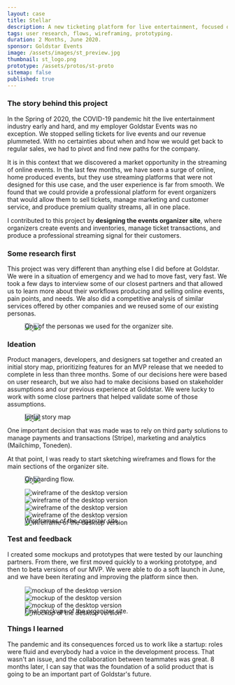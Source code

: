 ```yaml
---
layout: case
title: Stellar
description: A new ticketing platform for live entertainment, focused on online events.
tags: user research, flows, wireframing, prototyping.
duration: 2 Months, June 2020.
sponsor: Goldstar Events
image: /assets/images/st_preview.jpg
thumbnail: st_logo.png
prototype: /assets/protos/st-proto
sitemap: false
published: true
---
```


### The story behind this project

In the Spring of 2020, the COVID-19 pandemic hit the live entertainment industry early and hard, and my employer Goldstar Events was no exception. We stopped selling tickets for live events and our revenue plummeted. With no certainties about when and how we would get back to regular sales, we had to pivot and find new paths for the company.

It is in this context that we discovered a market opportunity in the streaming of online events. In the last few months, we have seen a surge of online, home produced events, but they use streaming platforms that were not designed for this use case, and the user experience is far from smooth. We found that we could provide a professional platform for event organizers that would allow them to sell tickets, manage marketing and customer service, and produce premium quality streams, all in one place.

I contributed to this project by **designing the events organizer site**, where organizers create events and inventories, manage ticket transactions, and produce a professional streaming signal for their customers.

### Some research first

This project was very different than anything else I did before at Goldstar. We were in a situation of emergency and we had to move fast, very fast. We took a few days to interview some of our closest partners and that allowed us to learn more about their workflows producing and selling online events, pain points, and needs. We also did a competitive analysis of similar services offered by other companies and we reused some of our existing personas.

<figure>
<!-- thumbnail image wrapped in a link -->
<a href="#img0">
  <img src="/assets/images/stellar_persona_small.jpg" class="thumbnail">
</a>

<!-- lightbox container hidden with CSS -->
<a href="#_" class="lightbox" id="img0">
  <img src="/assets/images/stellar_persona.jpg">
</a>
<figcaption style="margin-top:-1.5em;">One of the personas we used for the organizer site.</figcaption>
</figure>

### Ideation

Product managers, developers, and designers sat together and created an initial story map, prioritizing features for an MVP release that we needed to complete in less than three months. Some of our decisions here were based on user research, but we also had to make decisions based on stakeholder assumptions and our previous experience at Goldstar. We were lucky to work with some close partners that helped validate some of those assumptions.

<figure>
<!-- thumbnail image wrapped in a link -->
<a href="#img1">
  <img src="/assets/images/stellar-storymap_small.jpg" class="thumbnail">
</a>

<!-- lightbox container hidden with CSS -->
<a href="#_" class="lightbox" id="img1">
  <img src="/assets/images/stellar-storymap.jpg">
</a>
<figcaption style="margin-top:-1.5em;">Initial story map</figcaption>
</figure>

One important decision that was made was to rely on third party solutions to manage payments and transactions (Stripe), marketing and analytics (Mailchimp, Toneden).

At that point, I was ready to start sketching wireframes and flows for the main sections of the organizer site.

<figure>
  <!-- thumbnail image wrapped in a link -->
  <a href="#img11">
    <img src="/assets/images/st-onboarding_flow_small.jpg" class="thumbnail">
  </a>
  <!-- lightbox container hidden with CSS -->
  <a href="#_" class="lightbox" id="img11">
    <img src="/assets/images/st-onboarding_flow.jpg">
  </a>
  <figcaption style="margin-top:-1.5em;">Onboarding flow.</figcaption>
</figure>

<figure>
  <div class="carousel" data-flickity='{ "imagesLoaded": true, "percentPosition": false }'>
    <img src="/assets/images/st-wire1.jpg" alt="wireframe of the desktop version">
    <img src="/assets/images/st-wire2.jpg" alt="wireframe of the desktop version">
    <img src="/assets/images/st-wire3.jpg" alt="wireframe of the desktop version">
    <img src="/assets/images/st-wire4.jpg" alt="wireframe of the desktop version">
    <img src="/assets/images/st-wire5.jpg" alt="wireframe of the desktop version">
  </div>
  <figcaption style="margin-top:-1.5em;">Wireframes of the organizer site.</figcaption>
</figure>

### Test and feedback

I created some mockups and prototypes that were tested by our launching partners. From there, we first moved quickly to a working prototype, and then to beta versions of our MVP. We were able to do a soft launch in June, and we have been iterating and improving the platform since then.

<figure>
  <div class="carousel" data-flickity='{ "imagesLoaded": true, "percentPosition": false }'>
    <img src="/assets/images/st-mock1.jpg" alt="mockup of the desktop version">
    <img src="/assets/images/st-mock2.jpg" alt="mockup of the desktop version">
    <img src="/assets/images/st-mock3.jpg" alt="mockup of the desktop version">
    <img src="/assets/images/st-mock5.jpg" alt="mockup of the desktop version">
  </div>
  <figcaption style="margin-top:-1.5em;">Final mockups of the organizer site.</figcaption>
</figure>

### Things I learned

The pandemic and its consequences forced us to work like a startup: roles were fluid and everybody had a voice in the development process. That wasn't an issue, and the collaboration between teammates was great. 8 months later, I can say that was the foundation of a solid product that is going to be an important part of Goldstar's future.

<script src="/assets/js/flickity.js"></script>
